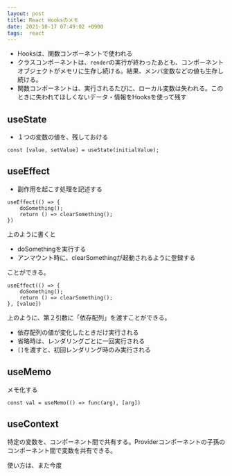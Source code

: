 ```yaml
---
layout: post
title: React Hooksのメモ
date: 2021-10-17 07:49:02 +0900
tags:  react
---
```



- Hooksは、関数コンポーネントで使われる
- クラスコンポーネントは、`render`の実行が終わったあとも、コンポーネントオブジェクトがメモリに生存し続ける。結果、メンバ変数などの値も生存し続ける。
- 関数コンポーネントは、実行されるたびに、ローカル変数は失われる。このときに失われてほしくないデータ・情報をHooksを使って残す


## useState


- １つの変数の値を、残しておける


```
const [value, setValue] = useState(initialValue);
```


## useEffect


- 副作用を起こす処理を記述する


```
useEffect(() => {
    doSomething();
    return () => clearSomething();
})
```


上のように書くと


- doSomethingを実行する
- アンマウント時に、clearSomethingが起動されるように登録する


ことができる。


```
useEffect(() => {
    doSomething();
    return () => clearSomething();
}, [value])
```


上のように、第２引数に「依存配列」を渡すことができる。


- 依存配列の値が変化したときだけ実行される
- 省略時は、レンダリングごとに一回実行される
- `[]`を渡すと、初回レンダリング時のみ実行される


## useMemo


メモ化する


```
const val = useMemo(() => func(arg), [arg])
```


## useContext


特定の変数を、コンポーネント間で共有する。Providerコンポーネントの子孫のコンポーネント間で変数を共有できる。


使い方は、また今度
